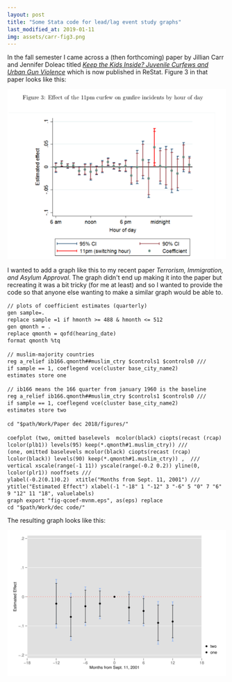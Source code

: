```yaml
---
layout: post
title: "Some Stata code for lead/lag event study graphs"
last_modified_at: 2019-01-11
img: assets/carr-fig3.png
---
```


In the fall semester I came across a (then forthcoming) paper by Jillian Carr and Jennifer Doleac titled [*Keep the Kids Inside? Juvenile Curfews and Urban Gun Violence*](https://www.mitpressjournals.org/doi/abs/10.1162/rest_a_00720) which is now published in ReStat. Figure 3 in that paper looks like this:

![Juvenile curfew effect sizes estimated for each day](/assets/carr-fig3.png)

I wanted to add a graph like this to my recent paper *Terrorism, Immigration, and Asylum Approval*. The graph didn't end up making it into the paper but recreating it was a bit tricky (for me at least) and so I wanted to provide the code so that anyone else wanting to make a similar graph would be able to.

```
// plots of coefficient estimates (quarterly)
gen sample=.
replace sample =1 if hmonth >= 488 & hmonth <= 512
gen qmonth = .
replace qmonth = qofd(hearing_date)
format qmonth %tq

// muslim-majority countries
reg a_relief ib166.qmonth##muslim_ctry $controls1 $controls0 ///
if sample == 1, coeflegend vce(cluster base_city_name2)
estimates store one

// ib166 means the 166 quarter from january 1960 is the baseline
reg a_relief ib166.qmonth##muslim_ctry $controls1 $controls0 ///
if sample == 1, coeflegend vce(cluster base_city_name2)
estimates store two

cd "$path/Work/Paper dec 2018/figures/"

coefplot (two, omitted baselevels  mcolor(black) ciopts(recast (rcap) lcolor(plb1)) levels(95) keep(*.qmonth#1.muslim_ctry)) ///
(one, omitted baselevels mcolor(black) ciopts(recast (rcap) lcolor(black)) levels(90) keep(*.qmonth#1.muslim_ctry)) ,  ///
vertical xscale(range(-1 11)) yscale(range(-0.2 0.2)) yline(0, lcolor(plr1)) nooffsets ///
ylabel(-0.2(0.1)0.2)  xtitle("Months from Sept. 11, 2001") ///
ytitle("Estimated Effect") xlabel(-1 "-18" 1 "-12" 3 "-6" 5 "0" 7 "6" 9 "12" 11 "18", valuelabels)
graph export "fig-qcoef-mvnm.eps", as(eps) replace
cd "$path/Work/dec code/"
```

The resulting graph looks like this:

![Effect sizes estimated per month](/assets/event-study-fig.png)
